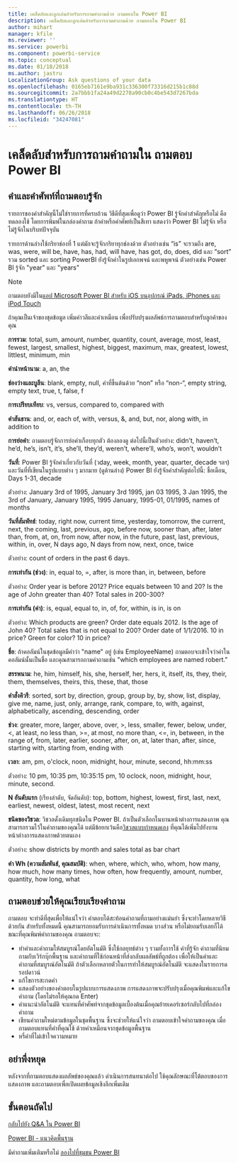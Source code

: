 ```yaml
---
title: เคล็ดลับและลูกเล่นสำหรับการถามคำถามด้วย ถามตอบใน Power BI
description: เคล็ดลับและลูกเล่นสำหรับการถามคำถามด้วย ถามตอบใน Power BI
author: mihart
manager: kfile
ms.reviewer: ''
ms.service: powerbi
ms.component: powerbi-service
ms.topic: conceptual
ms.date: 01/18/2018
ms.author: jastru
LocalizationGroup: Ask questions of your data
ms.openlocfilehash: 0165eb7161e9ba931c336300f73316d215b1c88d
ms.sourcegitcommit: 2a7bbb1fa24a49d2278a90cb0c4be543d7267bda
ms.translationtype: HT
ms.contentlocale: th-TH
ms.lasthandoff: 06/26/2018
ms.locfileid: "34247081"
---
```

# <a name="tips-for-asking-questions-in-power-bi-qa"></a>เคล็ดลับสำหรับการถามคำถามใน ถามตอบ Power BI
## <a name="words-and-terminology-that-qa-recognizes"></a>คำและคำศัพท์ที่ถามตอบรู้จัก
รายการของคำสำคัญนี้ไม่ใช่รายการที่ครบถ้วน  วิธีดีที่สุดเพื่อดูว่า Power BI รู้จักคำสำคัญหรือไม่ คือทดลองใช้ โดยการพิมพ์ในกล่องคำถาม  ถ้าคำหรือคำศัพท์เป็นสีเทา แสดงว่า Power BI ไม่รู้จัก หรือไม่รู้จักในบริบทปัจจุบัน

รายการด้านล่างใช้กริยาช่องที่ 1 แต่มักจะรู้จักกริยาทุกช่องด้วย ตัวอย่างเช่น “is” จะรวมถึง are, was, were, will be, have, has, had, will have, has got, do, does, did  และ “sort” รวม sorted และ sorting  PowerBI ยังรู้จักคำในรูปเอกพจน์ และพหูพจน์ ตัวอย่างเช่น Power BI รู้จัก "year" และ "years"

> [!NOTE]
> ถามตอบยังมีใน[แอป Microsoft Power BI สำหรับ iOS บนอุปกรณ์ iPads, iPhones และ iPod Touch](mobile-apps-ios-qna.md)
> 
> 

ถ้าคุณเป็นเจ้าของชุดข้อมูล เพิ่มคำวลีและคำเหมือน เพื่อปรับปรุงผลลัพธ์การถามตอบสำหรับลูกค้าของคุณ

**การรวม**: total, sum, amount, number, quantity, count, average, most, least, fewest, largest, smallest, highest, biggest, maximum, max, greatest, lowest, littlest, minimum, min

**คำนำหน้านาม**: a, an, the

**ช่องว่างและบูลีน**: blank, empty, null, คำที่ขึ้นต้นด้วย “non” หรือ “non-“, empty string, empty text, true, t, false, f

**การเปรียบเทียบ**: vs, versus, compared to, compared with

**คำสันธาน**: and, or, each of, with, versus, &, and, but, nor, along with, in addition to

**การย่อคำ**: ถามตอบรู้จักการย่อคำเกือบทุกตัว ต้องลองดู  ต่อไปนี้เป็นตัวอย่าง: didn’t, haven’t, he’d, he’s, isn’t, it’s, she’ll, they’d, weren’t, where’ll, who’s, won’t, wouldn’t

**วันที่**: Power BI รู้จักคำเกี่ยวกับวันที่ (วday, week, month, year, quarter, decade ฯลฯ) และวันที่ที่เขียนในรูปแบบต่าง ๆ มากมาย (ดูด้านล่าง) Power BI ยังรู้จักคำสำคัญต่อไปนี้: ชื่อเดือน, Days 1-31, decade

ตัวอย่าง: January 3rd of 1995, January 3rd 1995, jan 03 1995, 3 Jan 1995, the 3rd of January, January 1995, 1995 January, 1995-01, 01/1995, names of months

**วันที่สัมพัทธ์**: today, right now, current time, yesterday, tomorrow, the current, next, the coming, last, previous, ago, before now, sooner than, after, later than, from, at, on, from now, after now, in the future, past, last, previous, within, in, over, N days ago, N days from now, next, once, twice

ตัวอย่าง: count of orders in the past 6 days.

**การเท่ากัน (ช่วง)**: in, equal to, =, after, is more than, in, between, before

ตัวอย่าง: Order year is before 2012? Price equals between 10 and 20? Is the age of John greater than 40? Total sales in 200-300?

**การเท่ากัน (ค่า)**:  is, equal, equal to, in, of, for, within, is in, is on

ตัวอย่าง: Which products are green? Order date equals 2012. Is the age of John 40? Total sales that is not equal to 200? Order date of 1/1/2016. 10 in price? Green for color? 10 in price?

**ชื่อ**: ถ้าคอลัมน์ในชุดข้อมูลมีคำว่า "name" อยู่ (เช่น EmployeeName) ถามตอบจะเข้าใจว่าค่าในคอลัมน์นั้นเป็นชื่อ และคุณสามารถถามคำถามเช่น "which employees are named robert."

**สรรพนาม**: he, him, himself, his, she, herself, her, hers, it, itself, its, they, their, them, themselves, theirs, this, these, that, those

**คำสั่งคิวรี**: sorted, sort by, direction, group, group by, by, show, list, display, give me, name, just, only, arrange, rank, compare, to, with, against, alphabetically, ascending, descending, order

**ช่วง**: greater, more, larger, above, over, >, less, smaller, fewer, below, under, <,  at least, no less than, >=, at most, no more than, <=, in, between, in the range of, from, later, earlier, sooner, after, on, at, later than, after, since, starting with, starting from, ending with

**เวลา**: am, pm, o'clock, noon, midnight, hour, minute, second, hh:mm:ss

ตัวอย่าง: 10 pm, 10:35 pm, 10:35:15 pm, 10 oclock, noon, midnight, hour, minute, second.

**N อันดับแรก** (เรียงลำดับ, จัดอันดับ): top, bottom, highest, lowest, first, last, next, earliest, newest, oldest, latest, most recent, next

**ชนิดของวิชวล**: วิชวลดั้งเดิมทุกชนิดใน Power BI.  ถ้าเป็นตัวเลือกในบานหน้าต่างการแสดงภาพ คุณสามารถรวมไว้ในคำถามของคุณได้  แต่มีข้อยกเว้นคือ[วิชวลแบบกำหนดเอง](power-bi-custom-visuals.md) ที่คุณได้เพิ่มไปยังบานหน้าต่างการแสดงภาพด้วยตนเอง

ตัวอย่าง: show districts by month and sales total as bar chart

**คำ Wh (ความสัมพันธ์, คุณสมบัติ)**: when, where, which, who, whom, how many, how much, how many times, how often, how frequently, amount, number, quantity, how long, what

## <a name="qa-helps-you-phrase-the-question"></a>ถามตอบช่วยให้คุณเรียบเรียงคำถาม
ถามตอบ จะทำดีที่สุดเพื่อให้แน่ใจว่า คำตอบได้สะท้อนคำถามที่ถามอย่างแม่นยำ ซึ่งจะทำโดยหลายวิธีด้วยกัน สำหรับทั้งหมดนี้ คุณสามารถยอมรับการดำเนินการทั้งหมด บางส่วน หรือไม่ยอมรับเลยก็ได้ ขณะที่คุณพิมพ์คำถามของคุณ ถามตอบจะ:

* ทำคำและคำถามให้สมบูรณ์โดยอัตโนมัติ ซึ่งใช้กลยุทธ์ต่าง ๆ รวมทั้งการใช้ คำที่รู้จัก คำถามที่นิยมถามกับเวิร์กบุ๊กพื้นฐาน และคำถามที่ใช้ก่อนหน้าที่ส่งกลับผลลัพธ์ที่ถูกต้อง เพื่อให้เป็นคำและคำถามที่สมบูรณ์อัตโนมัติ ถ้าตัวเลือกหลายตัวในการทำให้สมบูรณ์อัตโนมัติ จะแสดงในรายการดรอปดาวน์
* แก้ไขการสะกดคำ
* แสดงตัวอย่างของคำตอบในรูปแบบการแสดงภาพ การแสดงภาพจะปรับปรุงเมื่อคุณพิมพ์และแก้ไขคำถาม (โดยไม่รอให้คุณกด Enter)
* คำแนะนำอัตโนมัติ จะแทนที่คำศัพท์จากชุดข้อมูลเบื้องต้นเมื่อคุณย้ายเคอร์เซอร์กลับไปที่กล่องคำถาม
* เขียนคำถามใหม่ตามข้อมูลในชุดพื้นฐาน ซึ่งจะช่วยให้แน่ใจว่า ถามตอบเข้าใจคำถามของคุณ เมื่อถามตอบแทนที่คำที่คุณใช้ ด้วยคำเหมือนจากชุดข้อมูลพื้นฐาน
* หรี่คำที่ไม่เข้าใจความหมาย

## <a name="dont-stop-now"></a>อย่าพึ่งหยุด
หลังจากที่ถามตอบแสดงผลลัพธ์ของคุณแล้ว ดำเนินการสนทนาต่อไป ใช้คุณลักษณะที่โต้ตอบของการแสดงภาพ และถามตอบเพื่อเปิดเผยข้อมูลเชิงลึกเพิ่มเติม

## <a name="next-steps"></a>ขั้นตอนถัดไป
[กลับไปยัง Q&A ใน Power BI](power-bi-q-and-a.md)  

[Power BI - แนวคิดพื้นฐาน](service-basic-concepts.md)  

มีคำถามเพิ่มเติมหรือไม่ [ลองไปที่ชุมชน Power BI](http://community.powerbi.com/)


